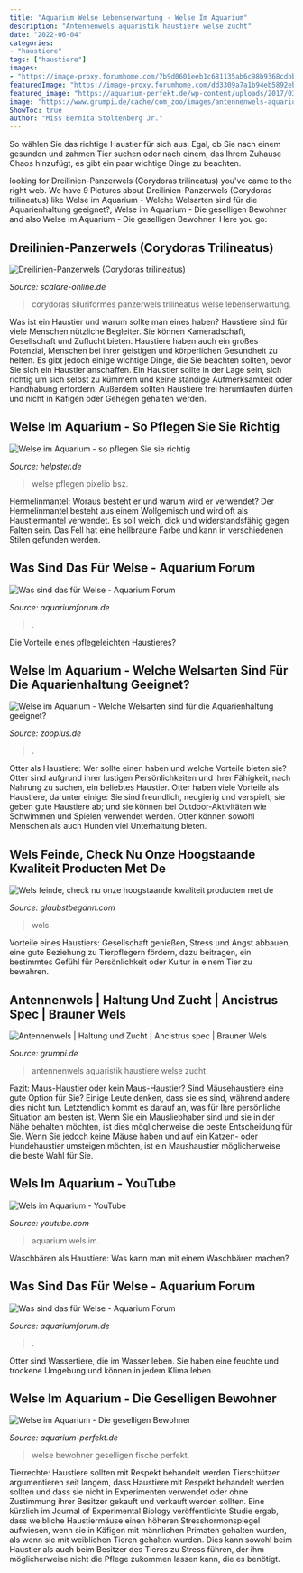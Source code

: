 ```yaml
---
title: "Aquarium Welse Lebenserwartung - Welse Im Aquarium"
description: "Antennenwels aquaristik haustiere welse zucht"
date: "2022-06-04"
categories:
- "haustiere"
tags: ["haustiere"]
images:
- "https://image-proxy.forumhome.com/7b9d0601eeb1c681135ab6c98b9368cdbb5b8c3d?url=http:%2F%2Fup.picr.de%2F29335917ev.jpg"
featuredImage: "https://image-proxy.forumhome.com/dd3309a7a1b94eb5892ebba57b185b37cbd1d5c3?url=http:%2F%2Fup.picr.de%2F29335915yr.jpg"
featured_image: "https://aquarium-perfekt.de/wp-content/uploads/2017/03/welse_im_aquarium.jpg"
image: "https://www.grumpi.de/cache/com_zoo/images/antennenwels-aquarium_132a352ebe9cff92995c63699a2f9cd6.jpg"
ShowToc: true
author: "Miss Bernita Stoltenberg Jr."
---
```



So wählen Sie das richtige Haustier für sich aus: Egal, ob Sie nach einem gesunden und zahmen Tier suchen oder nach einem, das Ihrem Zuhause Chaos hinzufügt, es gibt ein paar wichtige Dinge zu beachten.

	

		
looking for Dreilinien-Panzerwels (Corydoras trilineatus) you've came to the right web. We have 9 Pictures about Dreilinien-Panzerwels (Corydoras trilineatus) like Welse im Aquarium - Welche Welsarten sind für die Aquarienhaltung geeignet?, Welse im Aquarium - Die geselligen Bewohner and also Welse im Aquarium - Die geselligen Bewohner. Here you go:
		
    
## Dreilinien-Panzerwels (Corydoras Trilineatus)

<img loading=lazy src="http://www.scalare-online.de/aquaristik/db_fische/siluriformes/callichthyidae/Corydoras_trilineatus_002.jpg" onerror="this.onerror=null;this.src='https://tse1.mm.bing.net/th?id=OIP.q4kuWgZdWF0ZYJq_LFRw4QHaFD&amp;pid=15.1';" alt="Dreilinien-Panzerwels (Corydoras trilineatus)">

_Source: scalare-online.de_

>corydoras siluriformes panzerwels trilineatus welse lebenserwartung. 

	

Was ist ein Haustier und warum sollte man eines haben?
Haustiere sind für viele Menschen nützliche Begleiter. Sie können Kameradschaft, Gesellschaft und Zuflucht bieten. Haustiere haben auch ein großes Potenzial, Menschen bei ihrer geistigen und körperlichen Gesundheit zu helfen. Es gibt jedoch einige wichtige Dinge, die Sie beachten sollten, bevor Sie sich ein Haustier anschaffen. Ein Haustier sollte in der Lage sein, sich richtig um sich selbst zu kümmern und keine ständige Aufmerksamkeit oder Handhabung erfordern. Außerdem sollten Haustiere frei herumlaufen dürfen und nicht in Käfigen oder Gehegen gehalten werden.

    
## Welse Im Aquarium - So Pflegen Sie Sie Richtig

<img loading=lazy src="https://static.helpster.de/attachments/articles/icons/000/086/870/featured/432292_web_R_by_BSZ_pixelio.de.jpg" onerror="this.onerror=null;this.src='https://tse2.mm.bing.net/th?id=OIP.-QELC9mum5HKYyyxGvpWAgAAAA&amp;pid=15.1';" alt="Welse im Aquarium - so pflegen Sie sie richtig">

_Source: helpster.de_

>welse pflegen pixelio bsz. 

	

Hermelinmantel: Woraus besteht er und warum wird er verwendet?
Der Hermelinmantel besteht aus einem Wollgemisch und wird oft als Haustiermantel verwendet. Es soll weich, dick und widerstandsfähig gegen Falten sein. Das Fell hat eine hellbraune Farbe und kann in verschiedenen Stilen gefunden werden.

    
## Was Sind Das Für Welse - Aquarium Forum

<img loading=lazy src="https://image-proxy.forumhome.com/7b9d0601eeb1c681135ab6c98b9368cdbb5b8c3d?url=http:%2F%2Fup.picr.de%2F29335917ev.jpg" onerror="this.onerror=null;this.src='https://tse4.mm.bing.net/th?id=OIP.fCUOL17C8VJ796C8hwxtigHaEK&amp;pid=15.1';" alt="Was sind das für Welse - Aquarium Forum">

_Source: aquariumforum.de_

>. 

	

Die Vorteile eines pflegeleichten Haustieres?

    
## Welse Im Aquarium - Welche Welsarten Sind Für Die Aquarienhaltung Geeignet?

<img loading=lazy src="https://www.zooplus.de/magazin/wp-content/uploads/2017/03/fotolia_1573400-768x511.jpg" onerror="this.onerror=null;this.src='https://tse2.mm.bing.net/th?id=OIP.XduM4pIhfJGG3WbXnTf36wHaE7&amp;pid=15.1';" alt="Welse im Aquarium - Welche Welsarten sind für die Aquarienhaltung geeignet?">

_Source: zooplus.de_

>. 

	

Otter als Haustiere: Wer sollte einen haben und welche Vorteile bieten sie?
Otter sind aufgrund ihrer lustigen Persönlichkeiten und ihrer Fähigkeit, nach Nahrung zu suchen, ein beliebtes Haustier. Otter haben viele Vorteile als Haustiere, darunter einige: Sie sind freundlich, neugierig und verspielt; sie geben gute Haustiere ab; und sie können bei Outdoor-Aktivitäten wie Schwimmen und Spielen verwendet werden. Otter können sowohl Menschen als auch Hunden viel Unterhaltung bieten.

    
## Wels Feinde, Check Nu Onze Hoogstaande Kwaliteit Producten Met De

<img loading=lazy src="https://glaubstbegann.com/rbvm/3VlJhwzwakLbw83Zf4KVaAHaE8.jpg" onerror="this.onerror=null;this.src='https://tse3.mm.bing.net/th?id=OIP.SqBY1tS0L8KlJBY21hbg0wAAAA&amp;pid=15.1';" alt="Wels feinde, check nu onze hoogstaande kwaliteit producten met de">

_Source: glaubstbegann.com_

>wels. 

	

Vorteile eines Haustiers: Gesellschaft genießen, Stress und Angst abbauen, eine gute Beziehung zu Tierpflegern fördern, dazu beitragen, ein bestimmtes Gefühl für Persönlichkeit oder Kultur in einem Tier zu bewahren.

    
## Antennenwels | Haltung Und Zucht | Ancistrus Spec | Brauner Wels

<img loading=lazy src="https://www.grumpi.de/cache/com_zoo/images/antennenwels-aquarium_132a352ebe9cff92995c63699a2f9cd6.jpg" onerror="this.onerror=null;this.src='https://tse1.mm.bing.net/th?id=OIP.WCHP-4WSVcXbzRP0vQHOnAAAAA&amp;pid=15.1';" alt="Antennenwels | Haltung und Zucht | Ancistrus spec | Brauner Wels">

_Source: grumpi.de_

>antennenwels aquaristik haustiere welse zucht. 

	

Fazit: Maus-Haustier oder kein Maus-Haustier?
Sind Mäusehaustiere eine gute Option für Sie? Einige Leute denken, dass sie es sind, während andere dies nicht tun. Letztendlich kommt es darauf an, was für Ihre persönliche Situation am besten ist. Wenn Sie ein Mausliebhaber sind und sie in der Nähe behalten möchten, ist dies möglicherweise die beste Entscheidung für Sie. Wenn Sie jedoch keine Mäuse haben und auf ein Katzen- oder Hundehaustier umsteigen möchten, ist ein Maushaustier möglicherweise die beste Wahl für Sie.

    
## Wels Im Aquarium - YouTube

<img loading=lazy src="https://i.ytimg.com/vi/9wMb5EAzsDI/maxresdefault.jpg" onerror="this.onerror=null;this.src='https://tse3.mm.bing.net/th?id=OIP.ymh7rlOlkUT_4TY9IYkHSwHaEK&amp;pid=15.1';" alt="Wels im Aquarium - YouTube">

_Source: youtube.com_

>aquarium wels im. 

	

Waschbären als Haustiere: Was kann man mit einem Waschbären machen?

    
## Was Sind Das Für Welse - Aquarium Forum

<img loading=lazy src="https://image-proxy.forumhome.com/dd3309a7a1b94eb5892ebba57b185b37cbd1d5c3?url=http:%2F%2Fup.picr.de%2F29335915yr.jpg" onerror="this.onerror=null;this.src='https://tse3.mm.bing.net/th?id=OIP.rLdbZno3crEtFkaX0FbljAHaEK&amp;pid=15.1';" alt="Was sind das für Welse - Aquarium Forum">

_Source: aquariumforum.de_

>. 

	

Otter sind Wassertiere, die im Wasser leben. Sie haben eine feuchte und trockene Umgebung und können in jedem Klima leben.

    
## Welse Im Aquarium - Die Geselligen Bewohner

<img loading=lazy src="https://aquarium-perfekt.de/wp-content/uploads/2017/03/welse_im_aquarium.jpg" onerror="this.onerror=null;this.src='https://tse3.mm.bing.net/th?id=OIP.33_NUKN6OqWRrhsMfjEemAHaFj&amp;pid=15.1';" alt="Welse im Aquarium - Die geselligen Bewohner">

_Source: aquarium-perfekt.de_

>welse bewohner geselligen fische perfekt. 

	

Tierrechte: Haustiere sollten mit Respekt behandelt werden
Tierschützer argumentieren seit langem, dass Haustiere mit Respekt behandelt werden sollten und dass sie nicht in Experimenten verwendet oder ohne Zustimmung ihrer Besitzer gekauft und verkauft werden sollten. Eine kürzlich im Journal of Experimental Biology veröffentlichte Studie ergab, dass weibliche Haustiermäuse einen höheren Stresshormonspiegel aufwiesen, wenn sie in Käfigen mit männlichen Primaten gehalten wurden, als wenn sie mit weiblichen Tieren gehalten wurden. Dies kann sowohl beim Haustier als auch beim Besitzer des Tieres zu Stress führen, der ihm möglicherweise nicht die Pflege zukommen lassen kann, die es benötigt.

